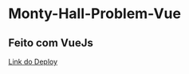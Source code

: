 # Monty-Hall-Problem-Vue

## Feito com VueJs

[Link do Deploy](https://modest-neumann-d6ae28.netlify.app/)
